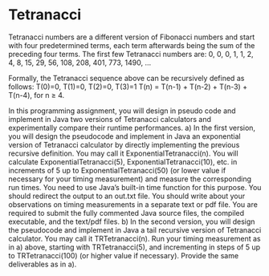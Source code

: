 # Tetranacci
Tetranacci numbers are a different version of Fibonacci numbers and start with four predetermined terms, each term afterwards being the sum of the preceding four terms. The first few Tetranacci numbers are: 0, 0, 0, 1, 1, 2, 4, 8, 15, 29, 56, 108, 208, 401, 773, 1490, …

Formally, the Tetranacci sequence above can be recursively defined as follows:
T(0)=0, T(1)=0, T(2)=0, T(3)=1
T(n) = T(n-1) + T(n-2) + T(n-3) + T(n-4), for n ≥ 4.

In this programming assignment, you will design in pseudo code and implement in Java two versions of Tetranacci calculators and experimentally compare their runtime performances.
  a) In the first version, you will design the pseudocode and implement in Java an exponential version of Tetranacci calculator by directly      implementing the previous recursive definition. You may call it ExponentialTetranacci(n). You will calculate ExponentialTetranacci(5),      ExponentialTetranacci(10), etc. in increments of 5 up to ExponentialTetranacci(50) (or lower value if necessary for your timing            measurement) and measure the corresponding run times. You need to use Java’s built-in time function for this purpose. You should            redirect the output to an out.txt file. You should write about your observations on timing measurements in a separate text or pdf          file. You are required to submit the fully commented Java source files, the compiled executable, and the text/pdf files.
   b) In the second version, you will design the pseudocode and implement in Java a tail recursive version of Tetranacci calculator. You         may call it TRTetranacci(n). Run your timing measurement as in a) above, starting with TRTetranacci(5), and incrementing in steps of       5 up to TRTetranacci(100) (or higher value if necessary). Provide the same deliverables as in a).
